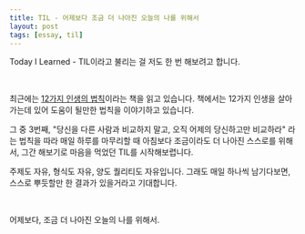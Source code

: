 ```yaml
---
title: TIL - 어제보다 조금 더 나아진 오늘의 나를 위해서
layout: post
tags: [essay, til]
---
```


Today I Learned - TIL이라고 불리는 걸 저도 한 번 해보려고 합니다.

<br>

최근에는 [12가지 인생의 법칙](http://www.yes24.com/24/Goods/66360714?Acode=101)이라는 책을 읽고 있습니다. 책에서는 12가지 인생을 살아가는데 있어 도움이 될만한 법칙을 이야기하고 있습니다.

그 중 3번째, "당신을 다른 사람과 비교하지 말고, 오직 어제의 당신하고만 비교하라" 라는 법칙을 따라 매일 하루를 마무리할 때 아침보다 조금이라도 더 나아진 스스로를 위해서, 그간 해보기로 마음을 먹었던 TIL를 시작해보렵니다.

주제도 자유, 형식도 자유, 양도 퀄리티도 자유입니다. 그래도 매일 하나씩 남기다보면, 스스로 뿌듯할만 한 결과가 있을거라고 기대합니다.

<br>

어제보다, 조금 더 나아진 오늘의 나를 위해서.

